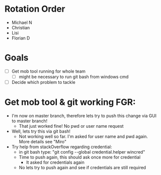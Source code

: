 # Rotation Order

- Michael N
- Christian
- Lisi 
- Florian D


# Goals

- [ ] Get mob tool running for whole team
    - [ ] might be necessary to run git bash from windows cmd
- [ ] Decide which problem to tackle

# Get mob tool & git working FGR:

- I'm now on master branch, therefore lets try to push this change via GUI to master branch!
   - That just worked fine! No pwd or user name request
- Well, lets try this via git bash!
   - Not working well so far. I'm asked for user name and pwd again. More details see "Miro"
- Try help from stackOverflow regarding credential:
    - in git bash type: "git config --global credential.helper wincred"
    - Time to push again, this should ask once more for credential
       - It asked for credentials again
    - No lets try to push again and see if credentials are still required
    
     